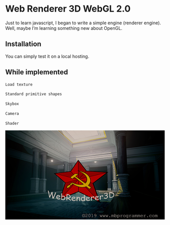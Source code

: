# Web Renderer 3D WebGL 2.0

Just to learn javascript, I began to write a simple engine (renderer engine). Well, maybe I’m learning something new about OpenGL.

## Installation

You can simply test it on a local hosting.

## While implemented


```bash
Load texture
```
```bash
Standard primitive shapes
```

```bash
Skybox
```
```bash
Camera
```
```bash
Shader
```

![](./img/screenSaver.png)
